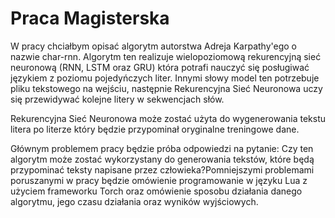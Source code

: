# Praca Magisterska
W pracy chciałbym opisać algorytm autorstwa Adreja Karpathy'ego o nazwie char-rnn. Algorytm ten realizuje wielopoziomową rekurencyjną sieć neuronową (RNN, LSTM oraz GRU) która potrafi nauczyć się posługiwać językiem z poziomu pojedyńczych liter. Innymi słowy model ten potrzebuje pliku tekstowego na wejściu, następnie Rekurencyjna Sieć Neuronowa uczy się przewidywać kolejne litery w sekwencjach słów.

Rekurencyjna Sieć Neuronowa może zostać użyta do wygenerowania tekstu litera po literze który będzie przypominał oryginalne treningowe dane.

Głównym problemem pracy będzie próba odpowiedzi na pytanie: Czy ten algorytm może zostać wykorzystany do generowania tekstów, które będą przypominać teksty napisane przez człowieka?Pomniejszymi problemami poruszanymi w pracy będzie omówienie programowanie w języku Lua z użyciem frameworku Torch oraz omówienie sposobu działania danego algorytmu, jego czasu działania oraz wyników wyjściowych. 
